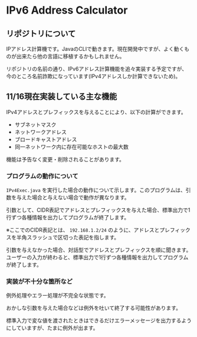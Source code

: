 # IPv6 Address Calculator

## リポジトリについて

IPアドレス計算機です。JavaのCLIで動きます。現在開発中ですが、よく動くものが出来たら他の言語に移植するかもしれません。

リポジトリの名前の通り、IPv6アドレス計算機能を追々実装する予定ですが、今のところ名前詐欺になっています(IPv4アドレスしか計算できないため)。

## 11/16現在実装している主な機能
IPv4アドレスとプレフィックスを与えることにより、以下の計算ができます。

* サブネットマスク
* ネットワークアドレス
* ブロードキャストアドレス
* 同一ネットワーク内に存在可能なホストの最大数

機能は予告なく変更・削除されることがあります。

### プログラムの動作について
`IPv4Exec.java` を実行した場合の動作について示します。このプログラムは、引数を与えた場合と与えない場合で動作が異なります。

引数として、CIDR表記でアドレスとプレフィックスを与えた場合、標準出力で1行ずつ各種情報を出力してプログラムが終了します。

※ここでのCIDR表記とは、 `192.168.1.2/24` のように、アドレスとプレフィックスを半角スラッシュで区切った表記を指します。

引数を与えなかった場合、対話型でアドレスとプレフィックスを順に聞きます。ユーザーの入力が終わると、標準出力で1行ずつ各種情報を出力してプログラムが終了します。

### 実装が不十分な箇所など
例外処理やエラー処理が不完全な状態です。

おかしな引数を与えた場合などは例外を吐いて終了する可能性があります。

標準入力で変な値を渡されたときはできるだけエラーメッセージを出力するようにしていますが、たまに例外が出ます。
